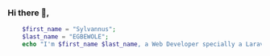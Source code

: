 ### Hi there 👋,
```php
    $first_name = "Sylvannus";
    $last_name = "EGBEWOLE";
    echo "I'm $first_name $last_name, a Web Developer specially a Laravel Enthusiast";
```

<!--
**Sylva-Egb/Sylva-Egb** is a ✨ _special_ ✨ repository because its `README.md` (this file) appears on your GitHub profile.

Here are some ideas to get you started:

- 🔭 I’m currently working on ...
- 🌱 I’m currently learning ...
- 👯 I’m looking to collaborate on ...
- 🤔 I’m looking for help with ...
- 💬 Ask me about ...
- 📫 How to reach me: ...
- 😄 Pronouns: ...
- ⚡ Fun fact: ...
-->
